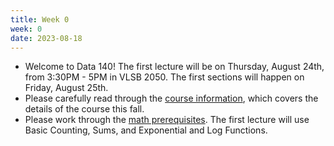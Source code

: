 ```yaml
---
title: Week 0
week: 0
date: 2023-08-18
---
```


- Welcome to Data 140! The first lecture will be on Thursday, August 24th, from 3:30PM - 5PM in VLSB 2050. The first sections will happen on Friday, August 25th.
- Please carefully read through the [course information](course-info), which covers the details of the course this fall.
- Please work through the [math prerequisites](resources/prereqs). The first lecture will use Basic Counting, Sums, and Exponential and Log Functions. 
